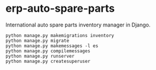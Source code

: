 # erp-auto-spare-parts

International auto spare parts inventory manager in Django.

```
python manage.py makemigrations inventory
python manage.py migrate
python manage.py makemessages -l es
python manage.py compilemessages
python manage.py runserver
python manage.py createsuperuser
```
